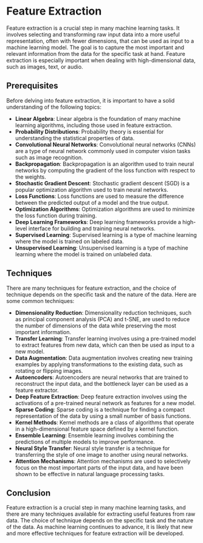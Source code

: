 # Feature Extraction

Feature extraction is a crucial step in many machine learning tasks. It involves selecting and transforming raw input data into a more useful representation, often with fewer dimensions, that can be used as input to a machine learning model. The goal is to capture the most important and relevant information from the data for the specific task at hand. Feature extraction is especially important when dealing with high-dimensional data, such as images, text, or audio.

## Prerequisites

Before delving into feature extraction, it is important to have a solid understanding of the following topics:

- **Linear Algebra**: Linear algebra is the foundation of many machine learning algorithms, including those used in feature extraction.
- **Probability Distributions**: Probability theory is essential for understanding the statistical properties of data.
- **Convolutional Neural Networks**: Convolutional neural networks (CNNs) are a type of neural network commonly used in computer vision tasks such as image recognition.
- **Backpropagation**: Backpropagation is an algorithm used to train neural networks by computing the gradient of the loss function with respect to the weights.
- **Stochastic Gradient Descent**: Stochastic gradient descent (SGD) is a popular optimization algorithm used to train neural networks.
- **Loss Functions**: Loss functions are used to measure the difference between the predicted output of a model and the true output.
- **Optimization Algorithms**: Optimization algorithms are used to minimize the loss function during training.
- **Deep Learning Frameworks**: Deep learning frameworks provide a high-level interface for building and training neural networks.
- **Supervised Learning**: Supervised learning is a type of machine learning where the model is trained on labeled data.
- **Unsupervised Learning**: Unsupervised learning is a type of machine learning where the model is trained on unlabeled data.

## Techniques

There are many techniques for feature extraction, and the choice of technique depends on the specific task and the nature of the data. Here are some common techniques:

- **Dimensionality Reduction**: Dimensionality reduction techniques, such as principal component analysis (PCA) and t-SNE, are used to reduce the number of dimensions of the data while preserving the most important information.
- **Transfer Learning**: Transfer learning involves using a pre-trained model to extract features from new data, which can then be used as input to a new model.
- **Data Augmentation**: Data augmentation involves creating new training examples by applying transformations to the existing data, such as rotating or flipping images.
- **Autoencoders**: Autoencoders are neural networks that are trained to reconstruct the input data, and the bottleneck layer can be used as a feature extractor.
- **Deep Feature Extraction**: Deep feature extraction involves using the activations of a pre-trained neural network as features for a new model.
- **Sparse Coding**: Sparse coding is a technique for finding a compact representation of the data by using a small number of basis functions.
- **Kernel Methods**: Kernel methods are a class of algorithms that operate in a high-dimensional feature space defined by a kernel function.
- **Ensemble Learning**: Ensemble learning involves combining the predictions of multiple models to improve performance.
- **Neural Style Transfer**: Neural style transfer is a technique for transferring the style of one image to another using neural networks.
- **Attention Mechanisms**: Attention mechanisms are used to selectively focus on the most important parts of the input data, and have been shown to be effective in natural language processing tasks.

## Conclusion

Feature extraction is a crucial step in many machine learning tasks, and there are many techniques available for extracting useful features from raw data. The choice of technique depends on the specific task and the nature of the data. As machine learning continues to advance, it is likely that new and more effective techniques for feature extraction will be developed.
